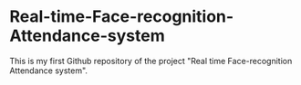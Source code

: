 # Real-time-Face-recognition-Attendance-system
This is my first Github repository of the project "Real time Face-recognition Attendance system".
